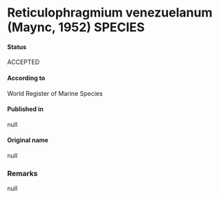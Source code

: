 Reticulophragmium venezuelanum (Maync, 1952) SPECIES
=======

#### Status
ACCEPTED

#### According to
World Register of Marine Species

#### Published in
null

#### Original name
null

### Remarks
null
